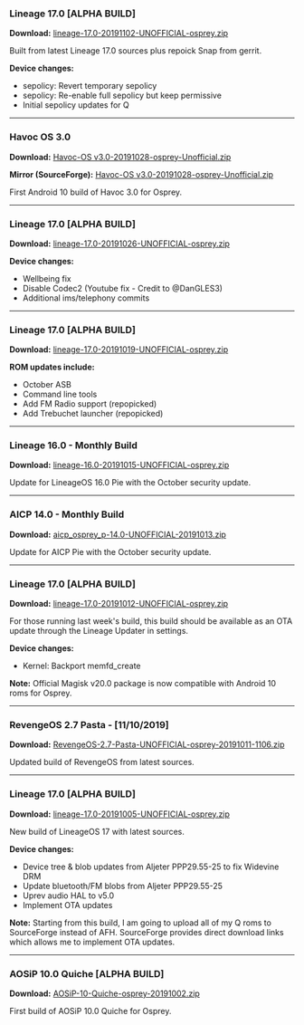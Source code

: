 ### Lineage 17.0 [ALPHA BUILD]

**Download:** [lineage-17.0-20191102-UNOFFICIAL-osprey.zip](https://sourceforge.net/projects/chil360-android/files/lineage-17.0/osprey/lineage-17.0-20191102-UNOFFICIAL-osprey.zip/download)

Built from latest Lineage 17.0 sources plus repoick Snap from gerrit.

**Device changes:**
- sepolicy: Revert temporary sepolicy
- sepolicy: Re-enable full sepolicy but keep permissive
- Initial sepolicy updates for Q

<hr>

### Havoc OS 3.0

**Download:** [Havoc-OS v3.0-20191028-osprey-Unofficial.zip](https://www.androidfilehost.com/?fid=4349826312261608861)

**Mirror (SourceForge):** [Havoc-OS v3.0-20191028-osprey-Unofficial.zip](https://sourceforge.net/projects/chil360-android/files/havoc-3.x/osprey/Havoc-OS-v3.0-20191028-osprey-Unofficial.zip/download)

First Android 10 build of Havoc 3.0 for Osprey.

<hr>

### Lineage 17.0 [ALPHA BUILD]

**Download:** [lineage-17.0-20191026-UNOFFICIAL-osprey.zip](https://sourceforge.net/projects/chil360-android/files/lineage-17.0/osprey/lineage-17.0-20191026-UNOFFICIAL-osprey.zip/download)

**Device changes:**
- Wellbeing fix
- Disable Codec2 (Youtube fix - Credit to @DanGLES3)
- Additional ims/telephony commits

<hr>

### Lineage 17.0 [ALPHA BUILD]

**Download:** [lineage-17.0-20191019-UNOFFICIAL-osprey.zip](https://sourceforge.net/projects/chil360-android/files/lineage-17.0/osprey/lineage-17.0-20191019-UNOFFICIAL-osprey.zip/download)

**ROM updates include:**
- October ASB
- Command line tools
- Add FM Radio support (repopicked)
- Add Trebuchet launcher (repopicked)

<hr>

### Lineage 16.0 - Monthly Build

**Download:** [lineage-16.0-20191015-UNOFFICIAL-osprey.zip](https://www.androidfilehost.com/?fid=1899786940962609019)

Update for LineageOS 16.0 Pie with the October security update.

<hr>

### AICP 14.0 - Monthly Build

**Download:** [aicp_osprey_p-14.0-UNOFFICIAL-20191013.zip](https://www.androidfilehost.com/?fid=1899786940962607465)

Update for AICP Pie with the October security update.

<hr>

### Lineage 17.0 [ALPHA BUILD]

**Download:** [lineage-17.0-20191012-UNOFFICIAL-osprey.zip](https://sourceforge.net/projects/chil360-android/files/lineage-17.0/osprey/lineage-17.0-20191012-UNOFFICIAL-osprey.zip/download)

For those running last week's build, this build should be available as an OTA update through the Lineage Updater in settings.

**Device changes:**
- Kernel: Backport memfd_create

**Note:**
Official Magisk v20.0 package is now compatible with Android 10 roms for Osprey.

<hr>

### RevengeOS 2.7 Pasta - [11/10/2019]

**Download:** [RevengeOS-2.7-Pasta-UNOFFICIAL-osprey-20191011-1106.zip](https://www.androidfilehost.com/?fid=1899786940962605683)

Updated build of RevengeOS from latest sources.

<hr>

### Lineage 17.0 [ALPHA BUILD]

**Download:** [lineage-17.0-20191005-UNOFFICIAL-osprey.zip](https://sourceforge.net/projects/chil360-android/files/lineage-17.0/osprey/lineage-17.0-20191005-UNOFFICIAL-osprey.zip/download)

New build of LineageOS 17 with latest sources.

**Device changes:**
- Device tree & blob updates from Aljeter PPP29.55-25 to fix Widevine DRM
- Update bluetooth/FM blobs from Aljeter PPP29.55-25
- Uprev audio HAL to v5.0
- Implement OTA updates

**Note:**
Starting from this build, I am going to upload all of my Q roms to SourceForge instead of AFH. SourceForge provides direct download links which allows me to implement OTA updates.

<hr>

### AOSiP 10.0 Quiche [ALPHA BUILD]

**Download:** [AOSiP-10-Quiche-osprey-20191002.zip](https://www.androidfilehost.com/?fid=1899786940962599537)

First build of AOSiP 10.0 Quiche for Osprey.

